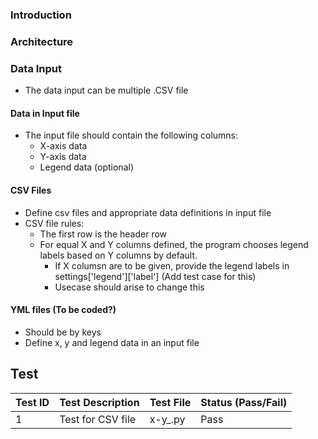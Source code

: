 ### Introduction

### Architecture

### Data Input

- The data input can be  multiple .CSV file

#### Data in Input file

- The input file should contain the following columns:
  - X-axis data
  - Y-axis data
  - Legend data (optional)

#### CSV Files

- Define csv files and appropriate data definitions in input file
- CSV file rules:
  - The first row is the header row
  - For equal X and Y columns defined, the program chooses legend labels based on Y columns by default.
    - If X columsn are to be given, provide the legend labels in settings['legend']['label'] (Add test case for this)
    - Usecase should arise to change this

#### YML files (To be coded?)

- Should be by keys
- Define x, y and legend data in an input file

## Test

| Test ID | Test Description | Test File | Status (Pass/Fail) |
|---------|------------------|-----------|--------------------|
| 1       | Test for CSV file | x-y_.py | Pass               |
